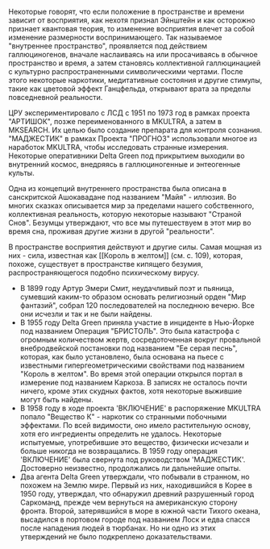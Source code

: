 Некоторые говорят, что если положение в пространстве и времени зависит от восприятия, как нехотя признал Эйнштейн и как осторожно признает квантовая теория, то изменение восприятия влечет за собой изменение размерности воспринимающего. Так называемое "внутреннее пространство", проявляется под действием галлюциногенов, вначале наслаиваясь на или просачиваясь в обычное пространство и время, а затем становясь коллективной галлюцинацией с культурно распространенными символическими чертами. После этого некоторые наркотики, медитативные состояния и другие стимулы, такие как цветовой эффект Ганцфельда, открывают врата за пределы повседневной реальности.

ЦРУ экспериментировало с ЛСД с 1951 по 1973 год в рамках проекта "АРТИШОК", позже переименованного в MKULTRA, а затем в MKSEARCH. Их целью было создание препарата для контроля сознания. "МАДЖЕСТИК" в рамках Проекта "ПРОГНОЗ" использовали многое из наработок MKULTRA, чтобы исследовать странные измерения. Некоторые оперативники Delta Green под прикрытием выходили во внутренний космос, внедряясь в галлюциногенные и энтеогенные культы.

Одна из концепций внутреннего пространства была описана в санскритской Ашокавадане под названием "Майя" - иллюзия. Во многих сказках описывается мир за пределами нашего собственного, коллективная реальность, которую некоторые называют "Страной Снов". Безумцы утверждают, что все мы путешествуем в этот мир во время сна, проживая другие жизни в другой "реальности".

В пространстве восприятия действуют и другие силы. Самая мощная из них - сила, известная как [[Король в желтом]] (см. с. 109), которая, похоже, существует в пространстве кипящего безумия, распространяющегося подобно психическому вирусу.

- В 1899 году Артур Эмери Смит, неудачливый поэт и пьяница, сумевший каким-то образом основать религиозный орден "Мир фантазий", собрал 120 последователей на последнюю вечерю. Все они исчезли и так и не были найдены.
- В 1955 году Delta Green приняла участие в инциденте в Нью-Йорке под названием Операция "БРИСТОЛЬ". Это была катастрофа с огромным количеством жертв, сосредоточенная вокруг провальной внебродвейской постановки под названием "Ее серая песнь", которая, как было установлено, была основана на пьесе с известными гипергеометрическими свойствами под названием "Король в желтом". Во время этой операции открылся портал в измерение под названием Каркоза. В записях не осталось почти ничего, кроме этих скудных фактов, хотя некоторые выжившие могут быть найдены.
- В 1958 году в ходе проекта 'ВКЛЮЧЕНИЕ' в распоряжение MKULTRA попало "Вещество К" - наркотик со странными побочными эффектами. По всей видимости, оно имело растительную основу, хотя его ингредиенты определить не удалось. Некоторые испытуемые, употребившие это вещество, физически исчезали и больше никогда не возвращались. В 1959 году операция 'ВКЛЮЧЕНИЕ' была свернута под руководством 'МАДЖЕСТИК'. Достоверно неизвестно, продолжались ли дальнейшие опыты.
- Два агента Delta Green утверждали, что побывали в странном, но похожем на Землю мире. Первый из них, находившийся в Корее в 1950 году, утверждал, что обнаружил древний разрушенный город Саркоманд, прежде чем вернуться на американскую сторону фронта. Второй, затерявшийся в море в южной части Тихого океана, высадился в портовом городе под названием Лоск и едва спасся после нападения людей в тюрбанах. Но ни одно из этих утверждений не было подкреплено доказательствами.